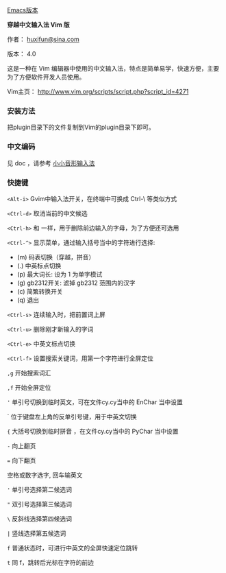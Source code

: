 [Emacs版本](https://github.com/cy2081/cyim-emacs)

**穿越中文输入法 Vim 版**

作者： huxifun@sina.com

版本： 4.0

这是一种在 Vim 编辑器中使用的中文输入法，特点是简单易学，快速方便，主要为了方便软件开发人员使用。

Vim主页： <http://www.vim.org/scripts/script.php?script_id=4271>

### 安装方法

把plugin目录下的文件复制到Vim的plugin目录下即可。

### 中文编码

见 doc ，请参考 [小小音形输入法](http://xxyx.ys168.com/)

### 快捷键

`<Alt-i>` Gvim中输入法开关，在终端中可换成 Ctrl-\ 等类似方式

`<Ctrl-d>` 取消当前的中文候选

`<Ctrl-h>` 和 <Backspace> 一样，用于删除前边输入的字母，为了方便还可选用<Ctrl-Space>

`<Ctrl-^>` 显示菜单，通过输入括号当中的字符进行选择:

* (m) 码表切换（穿越，拼音）
* (.) 中英标点切换
* (p) 最大词长: 设为 1 为单字模试
* (g) gb2312开关: 滤掉 gb2312 范围内的汉字
* (c) 简繁转换开关
* (q) 退出

`<Ctrl-s>` 连续输入时，把前置词上屏

`<Ctrl-u>` 删除刚才新输入的字词

`<Ctrl-e>` 中英文标点切换

`<Ctrl-f>` 设置搜索关键词，用第一个字符进行全屏定位

`,g` 开始搜索词汇

`,f` 开始全屏定位

`'` 单引号切换到临时英文，可在文件cy.cy当中的 EnChar 当中设置

` 位于键盘左上角的反单引号键，用于中英文切换

`{` 大括号切换到临时拼音 ，在文件cy.cy当中的 PyChar 当中设置

`-` 向上翻页

`=` 向下翻页

空格或数字选字, 回车输英文

`'` 单引号选择第二候选词

`"` 双引号选择第三候选词

`\` 反斜线选择第四候选词

`|` 竖线选择第五候选词

`f` 普通状态时，可进行中英文的全屏快速定位跳转

`t` 同 f，跳转后光标在字符的前边
